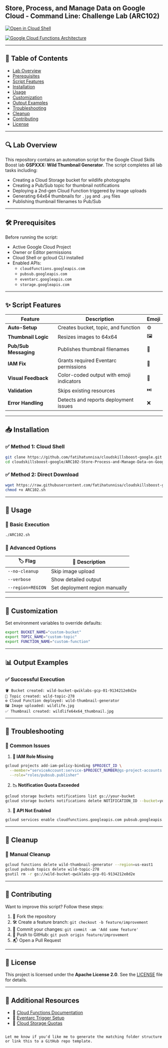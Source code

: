 
## Store, Process, and Manage Data on Google Cloud - Command Line: Challenge Lab (ARC102)

[![Open in Cloud Shell](https://gstatic.com/cloudssh/images/open-btn.svg)](https://ssh.cloud.google.com/cloudshell/open?cloudshell_git_repo=https://github.com/fatihatunnisa/cloudskillsboost-google&cloudshell_working_dir=ARC102-Store-Process-and-Manage-Data-on-Google-Cloud-Command-Line:Challenge-Lab&cloudshell_tutorial=README.md)

[![Google Cloud Functions Architecture](https://img.shields.io/badge/View-Architecture-blue?logo=googlecloud)](https://cloud.google.com/functions/docs/tutorials/storage)

---

## 📌 Table of Contents
- [Lab Overview](#-lab-overview)
- [Prerequisites](#-prerequisites)
- [Script Features](#-script-features)
- [Installation](#-installation)
- [Usage](#-usage)
- [Customization](#-customization)
- [Output Examples](#-output-examples)
- [Troubleshooting](#-troubleshooting)
- [Cleanup](#-cleanup)
- [Contributing](#-contributing)
- [License](#-license)

---

## 🔍 Lab Overview

This repository contains an automation script for the Google Cloud Skills Boost lab **GSPXXX: Wild Thumbnail Generator**. The script completes all lab tasks including:

- Creating a Cloud Storage bucket for wildlife photographs
- Creating a Pub/Sub topic for thumbnail notifications
- Deploying a 2nd-gen Cloud Function triggered by image uploads
- Generating 64x64 thumbnails for `.jpg` and `.png` files
- Publishing thumbnail filenames to Pub/Sub

---

## 🛠️ Prerequisites

Before running the script:

- Active Google Cloud Project
- Owner or Editor permissions
- Cloud Shell or gcloud CLI installed
- Enabled APIs:
  - `cloudfunctions.googleapis.com`
  - `pubsub.googleapis.com`
  - `eventarc.googleapis.com`
  - `storage.googleapis.com`

---

## ✨ Script Features

| Feature              | Description                                 | Emoji |
|----------------------|---------------------------------------------|-------|
| **Auto-Setup**        | Creates bucket, topic, and function         | ⚙️     |
| **Thumbnail Logic**   | Resizes images to 64x64                     | 🖼️     |
| **Pub/Sub Messaging** | Publishes thumbnail filenames               | 📣     |
| **IAM Fix**           | Grants required Eventarc permissions       | 🔐     |
| **Visual Feedback**   | Color-coded output with emoji indicators   | 🎨     |
| **Validation**        | Skips existing resources                    | ⏭️     |
| **Error Handling**    | Detects and reports deployment issues       | ❌     |

---

## 📥 Installation

### ✅ Method 1: Cloud Shell

```bash
git clone https://github.com/fatihatunnisa/cloudskillsboost-google.git
cd cloudskillsboost-google/ARC102-Store-Process-and-Manage-Data-on-Google-Cloud-Command-Line:Challenge-Lab
```

### ✅ Method 2: Direct Download

```bash
wget https://raw.githubusercontent.com/fatihatunnisa/cloudskillsboost-google/main/ARC102-Store-Process-and-Manage-Data-on-Google-Cloud-Command-Line:Challenge-Lab/ARC102.sh
chmod +x ARC102.sh
```

---

## 🚀 Usage

### 🔹 Basic Execution

```bash
./ARC102.sh
```

### 🔹 Advanced Options

| 🏷️ Flag           | 📝 Description               |
|-------------------|------------------------------|
| `--no-cleanup`    | Skip image upload            |
| `--verbose`       | Show detailed output         |
| `--region=REGION` | Set deployment region manually  |

---

## 🧰 Customization

Set environment variables to override defaults:

```bash
export BUCKET_NAME="custom-bucket"
export TOPIC_NAME="custom-topic"
export FUNCTION_NAME="custom-function"
```

---

## 📊 Output Examples

### ✅ Successful Execution

```plaintext
🪣 Bucket created: wild-bucket-qwiklabs-gcp-01-9134212e8d2e
📣 Topic created: wild-topic-278
⚙️ Cloud Function deployed: wild-thumbnail-generator
🖼️ Image uploaded: wildlife.jpg
✅ Thumbnail created: wildlife64x64_thumbnail.jpg
```

---

## 🐛 Troubleshooting

### 🔧 Common Issues

1. **🔐 IAM Role Missing**

```bash
gcloud projects add-iam-policy-binding $PROJECT_ID \
  --member="serviceAccount:service-$PROJECT_NUMBER@gs-project-accounts.iam.gserviceaccount.com" \
  --role="roles/pubsub.publisher"
```

2. **📉 Notification Quota Exceeded**

```bash
gcloud storage buckets notifications list gs://your-bucket
gcloud storage buckets notifications delete NOTIFICATION_ID --bucket=your-bucket
```

3. **🚫 API Not Enabled**

```bash
gcloud services enable cloudfunctions.googleapis.com pubsub.googleapis.com eventarc.googleapis.com
```

---

## 🧹 Cleanup

### 🧼 Manual Cleanup

```bash
gcloud functions delete wild-thumbnail-generator --region=us-east1
gcloud pubsub topics delete wild-topic-278
gsutil rm -r gs://wild-bucket-qwiklabs-gcp-01-9134212e8d2e
```

---

## 🤝 Contributing

Want to improve this script? Follow these steps:

1. 🍴 Fork the repository  
2. 🛠️ Create a feature branch: `git checkout -b feature/improvement`  
3. 💾 Commit your changes: `git commit -am 'Add some feature'`  
4. 🚀 Push to GitHub: `git push origin feature/improvement`  
5. 📬 Open a Pull Request

---

## 📜 License

This project is licensed under the **Apache License 2.0**. See the [LICENSE](LICENSE) file for details.

---

## 🔗 Additional Resources

- 📘 [Cloud Functions Documentation](https://cloud.google.com/functions/docs)
- 🧠 [Eventarc Trigger Setup](https://cloud.google.com/eventarc/docs/run/quickstart-storage)
- 🧪 [Cloud Storage Quotas](https://cloud.google.com/storage/quotas)
```

Let me know if you'd like me to generate the matching folder structure or link this to a GitHub repo template.